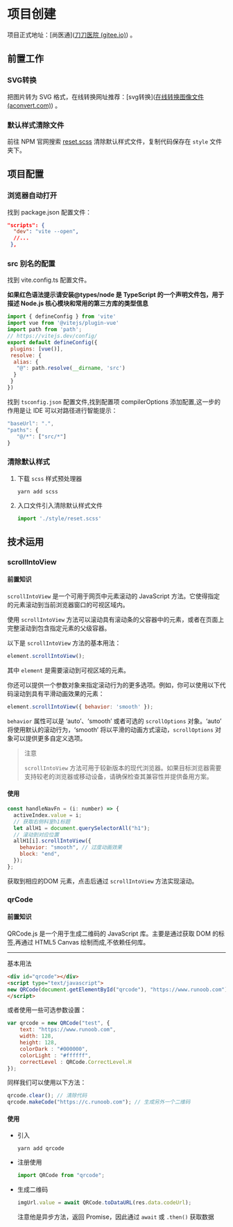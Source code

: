 # 项目创建

项目正式地址：[尚医通]([刀刀医院 (gitee.io)](http://duyidao.gitee.io/doctor/)) 。

## 前置工作

### SVG转换

把图片转为 SVG 格式，在线转换网址推荐：[svg转换]([在线转换图像文件 (aconvert.com)](https://www.aconvert.com/cn/image/)) 。

### 默认样式清除文件

前往 NPM 官网搜索 [reset.scss](https://www.npmjs.com/package/reset.scss) 清除默认样式文件，复制代码保存在 `style` 文件夹下。

## 项目配置

### 浏览器自动打开

找到 package.json 配置文件：

```json
"scripts": {
  "dev": "vite --open",
  //...
 },
```

### src 别名的配置

找到 vite.config.ts 配置文件。

**如果红色语法提示请安装@types/node 是 TypeScript 的一个声明文件包，用于描述 Node.js 核心模块和常用的第三方库的类型信息**

```js
import { defineConfig } from 'vite'
import vue from '@vitejs/plugin-vue'
import path from 'path';
// https://vitejs.dev/config/
export default defineConfig({
 plugins: [vue()],
 resolve: {
  alias: {
   "@": path.resolve(__dirname, 'src')
  }
 }
})
```

找到 `tsconfig.json` 配置文件,找到配置项 compilerOptions 添加配置,这一步的作用是让 IDE 可以对路径进行智能提示：

```js
"baseUrl": ".",
"paths": {
   "@/*": ["src/*"]
}
```

### 清除默认样式

1. 下载 `scss` 样式预处理器

   ```
   yarn add scss
   ```

2. 入口文件引入清除默认样式文件

   ```js
   import './style/reset.scss'
   ```

## 技术运用

### scrollIntoView

#### 前置知识

`scrollIntoView` 是一个可用于网页中元素滚动的 JavaScript 方法。它使得指定的元素滚动到当前浏览器窗口的可视区域内。

使用 `scrollIntoView` 方法可以滚动具有滚动条的父容器中的元素，或者在页面上完整滚动到包含指定元素的父级容器。

以下是 `scrollIntoView` 方法的基本用法：

```js
element.scrollIntoView();
```

其中 `element` 是需要滚动到可视区域的元素。

你还可以提供一个参数对象来指定滚动行为的更多选项。例如，你可以使用以下代码滚动到具有平滑动画效果的元素：

```js
element.scrollIntoView({ behavior: 'smooth' });
```

`behavior` 属性可以是 ‘auto’、‘smooth’ 或者可选的 `scrollOptions` 对象。‘auto’ 将使用默认的滚动行为，‘smooth’ 将以平滑的动画方式滚动，`scrollOptions` 对象可以提供更多自定义选项。

> 注意
>
> `scrollIntoView` 方法可用于较新版本的现代浏览器。如果目标浏览器需要支持较老的浏览器或移动设备，请确保检查其兼容性并提供备用方案。

#### 使用

```js
const handleNavFn = (i: number) => {
  activeIndex.value = i;
  // 获取右侧科室h1标题
  let allH1 = document.querySelectorAll("h1");
  // 滚动到对应位置
  allH1[i].scrollIntoView({
    behavior: "smooth", // 过度动画效果
    block: "end",
  });
};
```

获取到相应的DOM 元素，点击后通过 `scrollIntoView` 方法实现滚动。

### qrCode

#### 前置知识

QRCode.js 是一个用于生成二维码的 JavaScript 库。主要是通过获取 DOM 的标签,再通过 HTML5 Canvas 绘制而成,不依赖任何库。

------

基本用法

```html
<div id="qrcode"></div>
<script type="text/javascript">
new QRCode(document.getElementById("qrcode"), "https://www.runoob.com");  // 设置要生成二维码的链接
</script>
```

或者使用一些可选参数设置：

```js
var qrcode = new QRCode("test", {
    text: "https://www.runoob.com",
    width: 128,
    height: 128,
    colorDark : "#000000",
    colorLight : "#ffffff",
    correctLevel : QRCode.CorrectLevel.H
});
```

同样我们可以使用以下方法：

```js
qrcode.clear(); // 清除代码
qrcode.makeCode("https://c.runoob.com"); // 生成另外一个二维码
```

#### 使用

- 引入

  ```
  yarn add qrcode
  ```

- 注册使用

  ```js
  import QRCode from "qrcode";
  ```

- 生成二维码

  ```js
  imgUrl.value = await QRCode.toDataURL(res.data.codeUrl);
  ```

  注意他是异步方法，返回 Promise，因此通过 `await` 或 `.then()` 获取数据